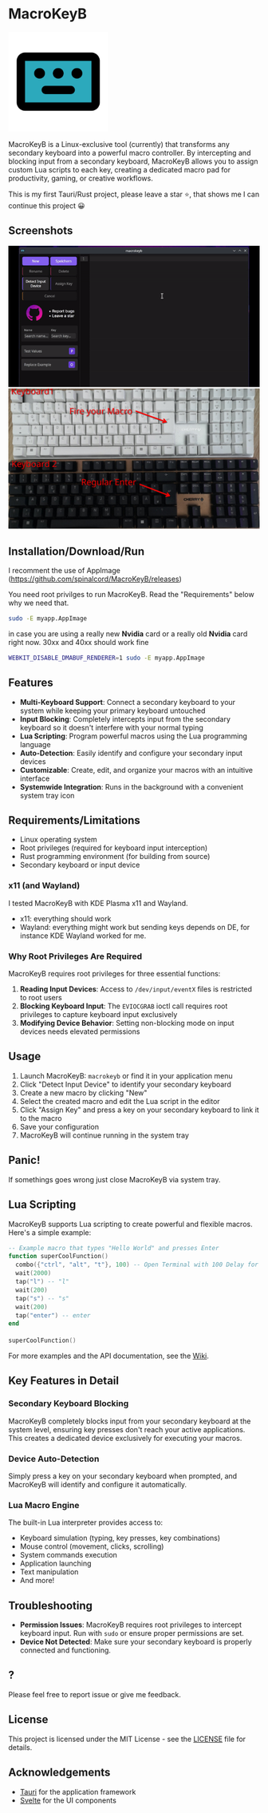 # MacroKeyB

<img src="https://github.com/spinalcord/MacroKeyB/blob/main/ReadmeImages/icon.png?raw=true" width="200" alt="MacroKeyB Logo">

MacroKeyB is a Linux-exclusive tool (currently) that transforms any secondary keyboard into a powerful macro controller. By intercepting and blocking input from a secondary keyboard, MacroKeyB allows you to assign custom Lua scripts to each key, creating a dedicated macro pad for productivity, gaming, or creative workflows. 

This is my first Tauri/Rust project, please leave a star ⭐, that shows me I can continue this project 😀

## Screenshots

![MacroKeyB Demo2](https://github.com/spinalcord/MacroKeyB/blob/main/ReadmeImages/example3.gif?raw=true)
![MacroKeyB Demo1](https://github.com/spinalcord/MacroKeyB/blob/main/ReadmeImages/example.jpg?raw=true)

## Installation/Download/Run

I recomment the use of AppImage (https://github.com/spinalcord/MacroKeyB/releases)


You need root privilges to run MacroKeyB. Read the "Requirements" below why we need that.
```sh
sudo -E myapp.AppImage
```

in case you are using a really new **Nvidia** card or a really old **Nvidia** card right now. 30xx and 40xx should work fine
```sh
WEBKIT_DISABLE_DMABUF_RENDERER=1 sudo -E myapp.AppImage
```



## Features

- **Multi-Keyboard Support**: Connect a secondary keyboard to your system while keeping your primary keyboard untouched
- **Input Blocking**: Completely intercepts input from the secondary keyboard so it doesn't interfere with your normal typing
- **Lua Scripting**: Program powerful macros using the Lua programming language
- **Auto-Detection**: Easily identify and configure your secondary input devices
- **Customizable**: Create, edit, and organize your macros with an intuitive interface
- **Systemwide Integration**: Runs in the background with a convenient system tray icon



## Requirements/Limitations

- Linux operating system
- Root privileges (required for keyboard input interception)
- Rust programming environment (for building from source)
- Secondary keyboard or input device

### x11 (and Wayland)
I tested MacroKeyB with KDE Plasma x11 and Wayland.
- x11: everything should work
- Wayland: everything might work but sending keys depends on DE, for instance KDE Wayland worked for me.

### Why Root Privileges Are Required
MacroKeyB requires root privileges for three essential functions:

1. **Reading Input Devices**: Access to `/dev/input/eventX` files is restricted to root users
2. **Blocking Keyboard Input**: The `EVIOCGRAB` ioctl call requires root privileges to capture keyboard input exclusively
3. **Modifying Device Behavior**: Setting non-blocking mode on input devices needs elevated permissions

## Usage

1. Launch MacroKeyB: `macrokeyb` or find it in your application menu
2. Click "Detect Input Device" to identify your secondary keyboard
3. Create a new macro by clicking "New"
4. Select the created macro and edit the Lua script in the editor
5. Click "Assign Key" and press a key on your secondary keyboard to link it to the macro
6. Save your configuration
7. MacroKeyB will continue running in the system tray

## Panic!
If somethings goes wrong just close MacroKeyB via system tray.

## Lua Scripting

MacroKeyB supports Lua scripting to create powerful and flexible macros. Here's a simple example:

```lua
-- Example macro that types "Hello World" and presses Enter
function superCoolFunction()
  combo({"ctrl", "alt", "t"}, 100) -- Open Terminal with 100 Delay for combo
  wait(2000)
  tap("l") -- "l"
  wait(200)
  tap("s") -- "s"
  wait(200)
  tap("enter") -- enter  
end

superCoolFunction()
```

For more examples and the API documentation, see the [Wiki](https://github.com/yourusername/MacroKeyB/wiki).

## Key Features in Detail

### Secondary Keyboard Blocking

MacroKeyB completely blocks input from your secondary keyboard at the system level, ensuring key presses don't reach your active applications. This creates a dedicated device exclusively for executing your macros.

### Device Auto-Detection

Simply press a key on your secondary keyboard when prompted, and MacroKeyB will identify and configure it automatically.

### Lua Macro Engine

The built-in Lua interpreter provides access to:
- Keyboard simulation (typing, key presses, key combinations)
- Mouse control (movement, clicks, scrolling)
- System commands execution
- Application launching
- Text manipulation
- And more!

## Troubleshooting

- **Permission Issues**: MacroKeyB requires root privileges to intercept keyboard input. Run with `sudo` or ensure proper permissions are set.
- **Device Not Detected**: Make sure your secondary keyboard is properly connected and functioning.

## ?

Please feel free to report issue or give me feedback.


## License

This project is licensed under the MIT License - see the [LICENSE](LICENSE) file for details.

## Acknowledgements

- [Tauri](https://tauri.app/) for the application framework
- [Svelte](https://svelte.dev/) for the UI components


